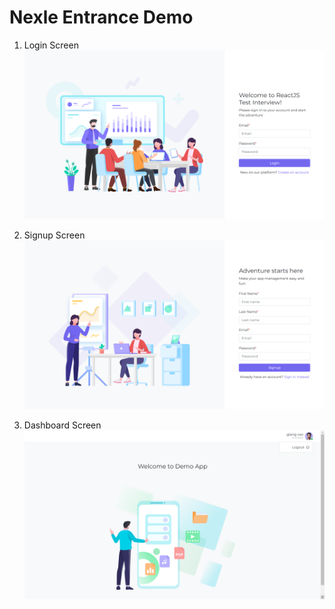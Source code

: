 # Nexle Entrance Demo

1. Login Screen
![Alt text](src/assets/images/signin.png)

2. Signup Screen
![Alt text](src/assets/images/signup.png)

3. Dashboard Screen
![Alt text](src/assets/images/dashboard.png)
